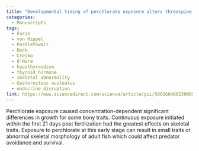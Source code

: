 ```yaml
---
title: "Developmental timing of perchlorate exposure alters threespine stickleback dermal bone"
categories:
  - Manuscripts
tags:
  - Furin
  - von Hippel
  - Postlethwait
  - Buck
  - Cresko
  - O'Hara
  - hypothyroidism
  - thyroid hormone
  - skeletal abnormality
  - Gasterosteus aculeatus
  - endocrine disruption
link: https://www.sciencedirect.com/science/article/pii/S0016648015000532?via%3Dihub
---
```


Perchlorate exposure caused concentration-dependent significant differences in growth for some bony traits. Continuous exposure initiated within the first 21 days post fertilization had the greatest effects on skeletal traits. Exposure to perchlorate at this early stage can result in small traits or abnormal skeletal morphology of adult fish which could affect predator avoidance and survival.